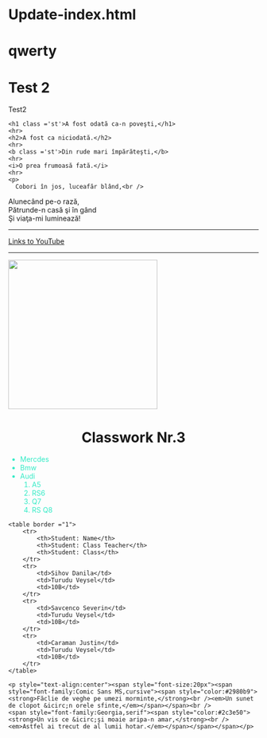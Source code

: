 # Update-index.html
<html lang="en">
<head>
    <meta charset="UTF-8">
    <meta name="viewport" content="width=device-width, initial-scale=1.0">
    <title>BTest 1</title>
    <style>
        tr {
            color:#71eb34;
            text-align:center;
            font-size:'14px';
        }
        .st{
            color:#34ebc6;
            text-align:center;
            font-size:'16px';
        }
        .ft{
            color:#34ebc6;
            font-size:'18px';
        }
    </style>
</head>
<body>
    <h1>qwerty</h1>
    <h1>Test 2</h1>
    <p>Test2</p>

    <h1 class ='st'>A fost odată ca-n poveşti,</h1>
    <hr>
    <h2>A fost ca niciodată.</h2>
    <hr>
    <b class ='st'>Din rude mari împărăteşti,</b>
    <hr>
    <i>O prea frumoasă fată.</i>
    <hr>
    <p>
      Cobori în jos, luceafăr blând,<br />
  Alunecând pe-o rază,<br />
  Pătrunde-n casă şi în gând<br />
  Şi viaţa-mi luminează!<br />
    </p>
    <hr>
    <a href = "https://www.youtube.com"> Links to YouTube </a>
    <hr>
    <img src = "https://media.npr.org/assets/img/2017/09/12/macaca_nigra_self-portrait-3e0070aa19a7fe36e802253048411a38f14a79f8-s800-c85.webp" height = "300px" width = "300px">
    <br>
    <h1 style="text-align:center"><b>Classwork Nr.3</b></h1>
    <ul>
        <li class ='ft' >Mercdes</li>
        <li class ='ft'>Bmw</li>
        <li class ='ft'>Audi
            <ol>
                <li>A5</li>
                <li>RS6</li>
                <li>Q7</li>
                <li>RS Q8</li>
            </ol>
        </li>
    </ul>

    <table border ="1">
        <tr>
            <th>Student: Name</th>
            <th>Student: Class Teacher</th>
            <th>Student: Class</th>
        </tr>
        <tr>
            <td>Sihov Danila</td>
            <td>Turudu Veysel</td>
            <td>10B</td>
        </tr>
        <tr>
            <td>Savcenco Severin</td>
            <td>Turudu Veysel</td>
            <td>10B</td> 
        </tr>
        <tr>
            <td>Caraman Justin</td>
            <td>Turudu Veysel</td>
            <td>10B</td>
        </tr>
    </table>

    <p style="text-align:center"><span style="font-size:20px"><span style="font-family:Comic Sans MS,cursive"><span style="color:#2980b9"><strong>Făclie de veghe pe umezi morminte,</strong><br /><em>Un sunet de clopot &icirc;n orele sfinte,</em></span></span><br />
    <span style="font-family:Georgia,serif"><span style="color:#2c3e50"><strong>Un vis ce &icirc;şi moaie aripa-n amar,</strong><br /><em>Astfel ai trecut de al lumii hotar.</em></span></span></span></p>

    
</body>
</html>
